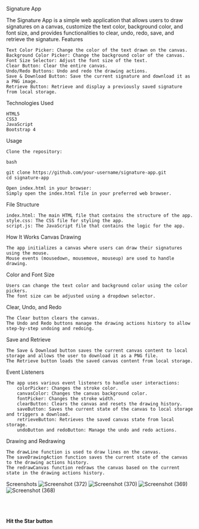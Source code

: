 Signature App

The Signature App is a simple web application that allows users to draw signatures on a canvas, customize the text color, background color, and font size, and provides functionalities to clear, undo, redo, save, and retrieve the signature.
Features

    Text Color Picker: Change the color of the text drawn on the canvas.
    Background Color Picker: Change the background color of the canvas.
    Font Size Selector: Adjust the font size of the text.
    Clear Button: Clear the entire canvas.
    Undo/Redo Buttons: Undo and redo the drawing actions.
    Save & Download Button: Save the current signature and download it as a PNG image.
    Retrieve Button: Retrieve and display a previously saved signature from local storage.

Technologies Used

    HTML5
    CSS3
    JavaScript
    Bootstrap 4

Usage

    Clone the repository:

    bash

    git clone https://github.com/your-username/signature-app.git
    cd signature-app

    Open index.html in your browser:
    Simply open the index.html file in your preferred web browser.

File Structure

    index.html: The main HTML file that contains the structure of the app.
    style.css: The CSS file for styling the app.
    script.js: The JavaScript file that contains the logic for the app.

How It Works
Canvas Drawing

    The app initializes a canvas where users can draw their signatures using the mouse.
    Mouse events (mousedown, mousemove, mouseup) are used to handle drawing.

Color and Font Size

    Users can change the text color and background color using the color pickers.
    The font size can be adjusted using a dropdown selector.

Clear, Undo, and Redo

    The Clear button clears the canvas.
    The Undo and Redo buttons manage the drawing actions history to allow step-by-step undoing and redoing.

Save and Retrieve

    The Save & Download button saves the current canvas content to local storage and allows the user to download it as a PNG file.
    The Retrieve button loads the saved canvas content from local storage.

Event Listeners

    The app uses various event listeners to handle user interactions:
        colorPicker: Changes the stroke color.
        canvasColor: Changes the canvas background color.
        fontPicker: Changes the stroke width.
        clearButton: Clears the canvas and resets the drawing history.
        saveButton: Saves the current state of the canvas to local storage and triggers a download.
        retrieveButton: Retrieves the saved canvas state from local storage.
        undoButton and redoButton: Manage the undo and redo actions.

Drawing and Redrawing

    The drawLine function is used to draw lines on the canvas.
    The saveDrawingAction function saves the current state of the canvas to the drawing actions history.
    The redrawCanvas function redraws the canvas based on the current state in the drawing actions history.

Screenshots
![Screenshot (372)](https://github.com/biradarrafeek/SignifyTool/assets/90768585/8155dcc5-eea0-4a43-b9e0-cf73dd0d06a7)
![Screenshot (370)](https://github.com/biradarrafeek/SignifyTool/assets/90768585/b62ae2f1-e7b1-49b6-b1e7-91ea53ed5608)
![Screenshot (369)](https://github.com/biradarrafeek/SignifyTool/assets/90768585/31027b97-582f-4e33-bb7c-9ce90a9598db)
![Screenshot (368)](https://github.com/biradarrafeek/SignifyTool/assets/90768585/de07569c-c4dd-45b0-8e6c-68819100ddc3)
<br>
<br>
<br>
<br>




<b>Hit the Star button <b/>
